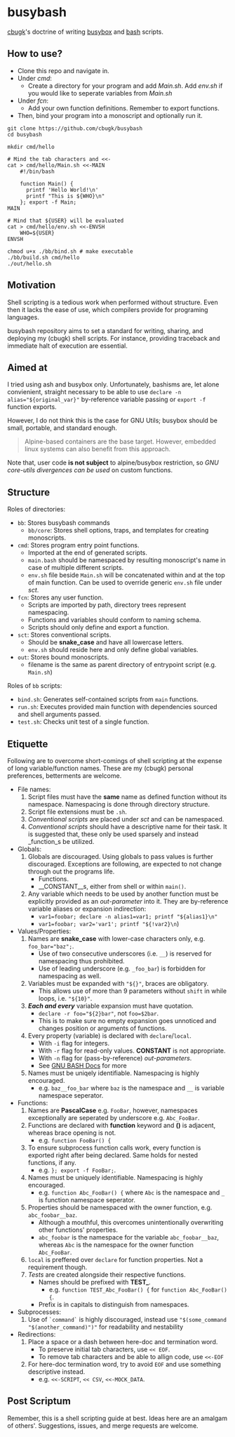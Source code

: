# busybash

[cbugk](https://github.com/cbugk)'s doctrine of writing
[busybox](https://www.busybox.net/) and
[bash](https://www.gnu.org/software/bash/) scripts.

## How to use?

* Clone this repo and navigate in.
* Under _cmd_:
  * Create a directory for your program and add _Main.sh_. Add _env.sh_ if
    you would like to seperate variables from _Main.sh_
* Under _fcn_:
  * Add your own function definitions. Remember to export functions.
* Then, bind your program into a monoscript and optionally run it.

```
git clone https://github.com/cbugk/busybash
cd busybash

mkdir cmd/hello

# Mind the tab characters and <<-
cat > cmd/hello/Main.sh <<-MAIN
	#!/bin/bash
	
	function Main() {
	  printf 'Hello World!\n'
	  printf "This is ${WHO}\n"
	}; export -f Main;
MAIN

# Mind that ${USER} will be evaluated
cat > cmd/hello/env.sh <<-ENVSH
	WHO=${USER}
ENVSH

chmod u+x ./bb/bind.sh # make executable
./bb/build.sh cmd/hello
./out/hello.sh
```

## Motivation

Shell scripting is a tedious work when performed without structure. Even then
it lacks the ease of use, which compilers provide for programing languages.

busybash repository aims to set a standard for writing, sharing, and deploying
my (cbugk) shell scripts. For instance, providing traceback and immediate halt
of execution are essential.


## Aimed at

I tried using ash and busybox only. Unfortunately, bashisms are, let alone
convienient, straight necessary to be able to use
`declare -n alias="${original_var}"` by-reference variable passing or
`export -f` function exports.

However, I do not think this is the case for GNU Utils; busybox should be
small, portable, and standard enough.

> Alpine-based containers are the base target.
> However, embedded linux systems can also benefit from this approach.

Note that, user code __is not subject__ to alpine/busybox restriction,
so _GNU core-utils divergences can be used_ on custom functions.


## Structure

Roles of directories:
* `bb`: Stores busybash commands
  * `bb/core`: Stores shell options, traps, and templates for creating
    monoscripts.
* `cmd`: Stores program entry point functions.
  * Imported at the end of generated scripts.
  * `main.bash` should be namespaced by resulting monoscript's name in case
    of multiple different scripts.
  * `env.sh` file beside `Main.sh` will be concatenated within and at the top
    of main function. Can be used to override generic `env.sh` file under
    _sct_.
* `fcn`: Stores any user function.
  * Scripts are imported by path, directory trees represent namespacing.
  * Functions and variables should conform to naming schema.
  * Scripts should only define and export a function.
* `sct`: Stores conventional scripts.
  * Should be __snake_case__ and have all lowercase letters.
  * `env.sh` should reside here and only define global variables.
* `out`: Stores bound monoscripts.
  * filename is the same as parent directory of entrypoint script
    (e.g. `Main.sh`)

Roles of `bb` scripts:
* `bind.sh`: Generates self-contained scripts from `main` functions.
* `run.sh`: Executes provided main function with dependencies sourced
  and shell arguments passed.
* `test.sh`: Checks unit test of a single function.


## Etiquette

Following are to overcome short-comings of shell scripting at the expense of
long variable/function names. These are my (cbugk) personal preferences,
betterments are welcome.
* File names:
  1. Script files must have the __same__ name as defined function without
     its namespace. Namespacing is done through directory structure.
  2. Script file extensions must be `.sh`.
  3. _Conventional scripts_ are placed under _sct_ and can be namespaced.
  4. _Conventional scripts_ should have a descriptive name for their task. It
     is suggested that, these only be used sparsely and instead _function_s be
     utilized.
* Globals:
  1. Globals are discouraged. Using globals to pass values is further
     discouraged. Exceptions are following, are expected to not change through
     out the programs life.
     * Functions.
     * __CONSTANT__s, either from shell or within `main()`.
  2. Any variable which needs to be used by another function must be
     explicitly provided as an _out-parameter_ into it. They are by-reference
     variable aliases or expansion indirection:
     * `var1=foobar; declare -n alias1=var1; printf "${alias1}\n"`
     * `var1=foobar; var2='var1'; printf "${!var2}\n`)
* Values/Properties:
  1. Names are __snake_case__ with lower-case characters only, e.g.
     `foo_bar="baz";`.
     * Use of two consecutive underscores (i.e. `__`) is reserved
       for namespacing thus prohibited.
     * Use of leading underscore (e.g. `_foo_bar`) is forbidden for namespacing
       as well.
  2. Variables must be expanded with `"${}"`, braces are obligatory.
     * This allows use of more than 9 parameters without `shift` in while
       loops, i.e. `"${10}"`.
  3. ___Each and every___ variable expansion must have quotation.
     * `declare -r foo="${2}bar"`, not `foo=$2bar`.
     * This is to make sure no empty expansion goes unnoticed and changes
       position or arguments of functions.
  4. Every property (variable) is declared with `declare`/`local`.
     * With `-i` flag for integers.
     * With `-r` flag for read-only values. __CONSTANT__ is not appropriate.
     * With `-n` flag for (pass-by-reference) _out-parameters_.
     * See [GNU BASH Docs](https://www.gnu.org/software/bash/manual/bash.html)
       for more
  5. Names must be uniqely identifiable. Namespacing is highly encouraged.
     * e.g. `baz__foo_bar` where `baz` is the namespace and `__` is variable
       namespace seperator.
* Functions:
  1. Names are __PascalCase__ e.g. `FooBar`, however, namespaces
     exceptionally are seperated by underscore e.g. `Abc_FooBar`.
  2. Functions are declared with __function__ keyword and __()__ is
     adjacent, whereas brace opening is not.
     * e.g. `function FooBar() {`
  3. To ensure subprocess function calls work, every function is exported right
     after being declared. Same holds for nested functions, if any.
     * e.g. `}; export -f FooBar;`.
  4. Names must be uniquely identifiable. Namespacing is highly encouraged.
     * e.g. `function Abc_FooBar() {` where `Abc` is the namespace and `_` is
     function namespace seperator.
  5. Properties should be namespaced with the owner function, e.g.
     `abc_foobar__baz`.
     * Although a mouthful, this overcomes unintentionally overwriting other
       functions' properties.
     * `abc_foobar` is the namespace for the variable `abc_foobar__baz`,
       whereas `Abc` is the namespace for the owner function `Abc_FooBar`.
  6. `local` is preffered over `declare` for function properties. Not a
     requirement though.
  7. _Tests_ are created alongside their respective functions.
     * Names should be prefixed with **TEST_**.
       * e.g. `function TEST_Abc_FooBar() {` for `function Abc_FooBar() {`.
     * Prefix is in capitals to distinguish from namespaces.
* Subprocesses:
  1. Use of `` `command` `` is highly discouraged, instead use
     `"$(some_command "$(another_command)")"` for readability and nestability
* Redirections:
  1. Place a space or a dash between here-doc and termination word.
     * To preserve initial tab characters, use `<< EOF`.
     * To remove tab characters and be able to allign code, use `<<-EOF`
  2. For here-doc termination word, try to avoid `EOF` and use something
     descriptive instead.
     * e.g. `<<-SCRIPT`, `<< CSV`, `<<-MOCK_DATA`.


## Post Scriptum

Remember, this is a shell scripting guide at best. Ideas here are an
amalgam of others'. Suggestions, issues, and merge requests are welcome.
